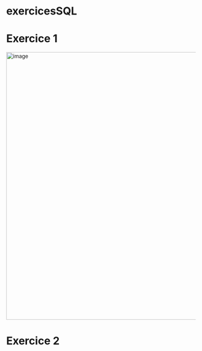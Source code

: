 # exercicesSQL

<h1> Exercice 1 </h1>
<img width="710" alt="image" src="https://user-images.githubusercontent.com/85687843/202679128-4e5bf8a0-26d8-4db1-896b-667b273bf145.png">

<h1> Exercice 2 </h1>
<img width="710" alt="image" src="https://user-images.githubusercontent.com/85687843/204227924-b3bf181b-ae93-4434-94f8-2ba6a79b7dcf.png>
